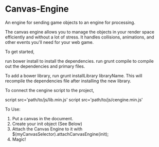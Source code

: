 # Canvas-Engine
An engine for sending game objects to an engine for processing.

The canvas engine allows you to manage the objects in your render space
efficiently and without a lot of stress. It handles collisions, animations,
and other events you'll need for your web game.

To get started,

run bower install to install the dependencies.
run grunt compile to compile out the dependencies and primary files.

To add a bower library, run grunt installLibrary libraryName. This will 
recompile the dependencies file after installing the new library.

To connect the cengine script to the project, 

script src='path/to/js/lib.min.js'
script src='path/to/js/cengine.min.js'


To Use:

1. Put a canvas in the document.
2. Create your init object (See Below)
3. Attach the Canvas Engine to it with $(myCanvasSelector).attachCanvasEngine(init);
4. Magic!
